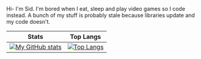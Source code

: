 Hi- I'm Sid. I'm bored when I eat, sleep and play video games so I code instead. A bunch of my stuff is probably stale because libraries update and my code doesn't.

| Stats | Top Langs |
| --- | ---|
|[![My GitHub stats](https://github-readme-stats.vercel.app/api?username=heurican&theme=moltack)](https://github.com/anuraghazra/github-readme-stats)|[![Top Langs](https://github-readme-stats.vercel.app/api/top-langs/?username=heurican&theme=moltack)](https://github.com/anuraghazra/github-readme-stats)|
